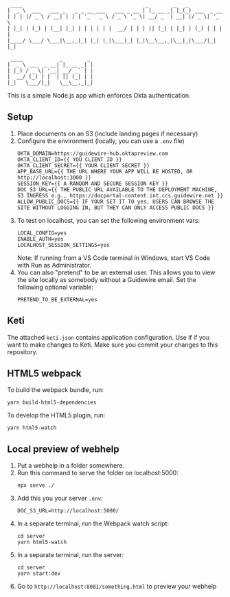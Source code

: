```
 ____                                        _        _   _
|  _ \  ___   ___ _   _ _ __ ___   ___ _ __ | |_ __ _| |_(_) ___  _ __
| | | |/ _ \ / __| | | | '_ ` _ \ / _ \ '_ \| __/ _` | __| |/ _ \| '_ \
| |_| | (_) | (__| |_| | | | | | |  __/ | | | || (_| | |_| | (_) | | | |
|____/ \___/ \___|\__,_|_| |_| |_|\___|_| |_|\__\__,_|\__|_|\___/|_| |_|

 ____            _        _
|  _ \ ___  _ __| |_ __ _| |
| |_) / _ \| '__| __/ _` | |
|  __/ (_) | |  | || (_| | |
|_|   \___/|_|   \__\__,_|_|
```

This is a simple Node.js app which enforces Okta authentication.

## Setup

1. Place documents on an S3 (include landing pages if necessary)
2. Configure the environment (locally, you can use a `.env` file)
   ```
   OKTA_DOMAIN=https://guidewire-hub.oktapreview.com
   OKTA_CLIENT_ID={{ YOU CLIENT ID }}
   OKTA_CLIENT_SECRET={{ YOUR CLIENT SECRET }}
   APP_BASE_URL={{ THE URL WHERE YOUR APP WILL BE HOSTED, OR http://localhost:3000 }}
   SESSION_KEY={{ A RANDOM AND SECURE SESSION KEY }}
   DOC_S3_URL={{ THE PUBLIC URL AVAILABLE TO THE DEPLOYMENT MACHINE, S3 INGRESS e.g., https://docportal-content.int.ccs.guidewire.net }}
   ALLOW_PUBLIC_DOCS={{ IF YOUR SET IT TO yes, USERS CAN BROWSE THE SITE WITHOUT LOGGING IN, BUT THEY CAN ONLY ACCESS PUBLIC DOCS }}
   ```
3. To test on localhost, you can set the following environment vars:
   ```
   LOCAL_CONFIG=yes
   ENABLE_AUTH=yes
   LOCALHOST_SESSION_SETTINGS=yes
   ```
   Note: If running from a VS Code terminal in Windows, start VS Code with Run as Administrator.
4. You can also "pretend" to be an external user. This
   allows you to view the site locally as somebody without
   a Guidewire email. Set the following optional variable:
   ```
   PRETEND_TO_BE_EXTERNAL=yes
   ```

## Keti

The attached `keti.json` contains application configuration. Use if if you want to make changes to Keti. Make sure you commit your changes to this repository.

## HTML5 webpack

To build the webpack bundle, run:

```
yarn build-html5-dependencies
```

To develop the HTML5 plugin, run:

```
yarn html5-watch
```

## Local preview of webhelp

1. Put a webhelp in a folder somewhere.
1. Run this command to serve the folder on localhost:5000:
   ```
   npx serve ./
   ```
1. Add this you your server `.env`:
   ```
   DOC_S3_URL=http://localhost:5000/
   ```
1. In a separate terminal, run the Webpack watch script:
   ```
   cd server
   yarn html5-watch
   ```
1. In a separate terminal, run the server:
   ```
   cd server
   yarn start:dev
   ```
1. Go to `http://localhost:8081/something.html` to preview your webhelp
